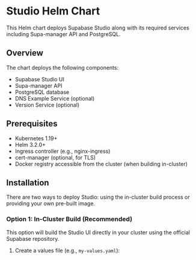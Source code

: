 # Studio Helm Chart

This Helm chart deploys Supabase Studio along with its required services including Supa-manager API and PostgreSQL.

## Overview

The chart deploys the following components:
- Supabase Studio UI
- Supa-manager API
- PostgreSQL database
- DNS Example Service (optional)
- Version Service (optional)

## Prerequisites

- Kubernetes 1.19+
- Helm 3.2.0+
- Ingress controller (e.g., nginx-ingress)
- cert-manager (optional, for TLS)
- Docker registry accessible from the cluster (when building in-cluster)

## Installation

There are two ways to deploy Studio: using the in-cluster build process or providing your own pre-built image.

### Option 1: In-Cluster Build (Recommended)

This option will build the Studio UI directly in your cluster using the official Supabase repository.

1. Create a values file (e.g., `my-values.yaml`):